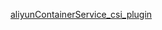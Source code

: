 [aliyunContainerService_csi_plugin](https://github.com/AliyunContainerService/csi-plugin?spm=a2c4e.11153940.blogcont623259.18.316f77b9zO2U8P)
